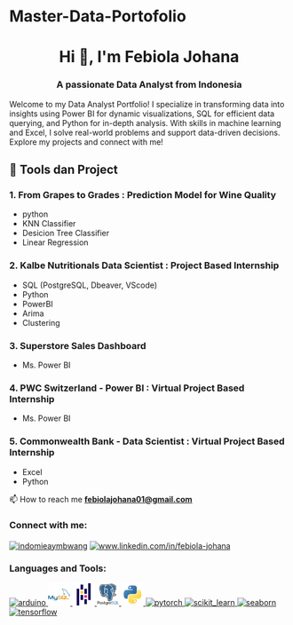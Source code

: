 # Master-Data-Portofolio
<h1 align="center">Hi 👋, I'm Febiola Johana</h1>
<h3 align="center">A passionate Data Analyst from Indonesia</h3>

Welcome to my Data Analyst Portfolio! I specialize in transforming data into insights using Power BI for dynamic visualizations, SQL for efficient data querying, and Python for in-depth analysis. With skills in machine learning and Excel, I solve real-world problems and support data-driven decisions. Explore my projects and connect with me!

## 📂 Tools dan Project

### 1. From Grapes to Grades : Prediction Model for Wine Quality
- python
- KNN Classifier
- Desicion Tree Classifier
- Linear Regression

### 2. Kalbe Nutritionals Data Scientist : Project Based Internship
- SQL (PostgreSQL, Dbeaver, VScode)
- Python
- PowerBI
- Arima
- Clustering

### 3. Superstore Sales Dashboard
- Ms. Power BI

### 4. PWC Switzerland - Power BI : Virtual Project Based Internship
- Ms. Power BI

### 5. Commonwealth Bank - Data Scientist : Virtual Project Based Internship
- Excel
- Python

📫 How to reach me **febiolajohana01@gmail.com**

<h3 align="left">Connect with me:</h3>
<p align="left">
<a href="https://twitter.com/indomieaymbwang" target="blank"><img align="center" src="https://raw.githubusercontent.com/rahuldkjain/github-profile-readme-generator/master/src/images/icons/Social/twitter.svg" alt="indomieaymbwang" height="30" width="40" /></a>
<a href="https://linkedin.com/in/www.linkedin.com/in/febiola-johana" target="blank"><img align="center" src="https://raw.githubusercontent.com/rahuldkjain/github-profile-readme-generator/master/src/images/icons/Social/linked-in-alt.svg" alt="www.linkedin.com/in/febiola-johana" height="30" width="40" /></a>
</p>

<h3 align="left">Languages and Tools:</h3>
<p align="left"> <a href="https://www.arduino.cc/" target="_blank" rel="noreferrer"> <img src="https://cdn.worldvectorlogo.com/logos/arduino-1.svg" alt="arduino" width="40" height="40"/> </a> <a href="https://www.mysql.com/" target="_blank" rel="noreferrer"> <img src="https://raw.githubusercontent.com/devicons/devicon/master/icons/mysql/mysql-original-wordmark.svg" alt="mysql" width="40" height="40"/> </a> <a href="https://pandas.pydata.org/" target="_blank" rel="noreferrer"> <img src="https://raw.githubusercontent.com/devicons/devicon/2ae2a900d2f041da66e950e4d48052658d850630/icons/pandas/pandas-original.svg" alt="pandas" width="40" height="40"/> </a> <a href="https://www.postgresql.org" target="_blank" rel="noreferrer"> <img src="https://raw.githubusercontent.com/devicons/devicon/master/icons/postgresql/postgresql-original-wordmark.svg" alt="postgresql" width="40" height="40"/> </a> <a href="https://www.python.org" target="_blank" rel="noreferrer"> <img src="https://raw.githubusercontent.com/devicons/devicon/master/icons/python/python-original.svg" alt="python" width="40" height="40"/> </a> <a href="https://pytorch.org/" target="_blank" rel="noreferrer"> <img src="https://www.vectorlogo.zone/logos/pytorch/pytorch-icon.svg" alt="pytorch" width="40" height="40"/> </a> <a href="https://scikit-learn.org/" target="_blank" rel="noreferrer"> <img src="https://upload.wikimedia.org/wikipedia/commons/0/05/Scikit_learn_logo_small.svg" alt="scikit_learn" width="40" height="40"/> </a> <a href="https://seaborn.pydata.org/" target="_blank" rel="noreferrer"> <img src="https://seaborn.pydata.org/_images/logo-mark-lightbg.svg" alt="seaborn" width="40" height="40"/> </a> <a href="https://www.tensorflow.org" target="_blank" rel="noreferrer"> <img src="https://www.vectorlogo.zone/logos/tensorflow/tensorflow-icon.svg" alt="tensorflow" width="40" height="40"/> </a> </p>
